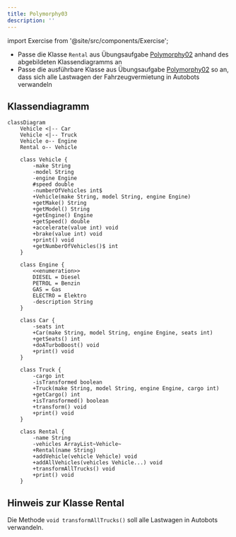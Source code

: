 ```yaml
---
title: Polymorphy03
description: ''
---
```


import Exercise from '@site/src/components/Exercise';

- Passe die Klasse `Rental` aus Übungsaufgabe
  [Polymorphy02](polymorphy02.md) anhand des abgebildeten Klassendiagramms an
- Passe die ausführbare Klasse aus Übungsaufgabe
  [Polymorphy02](polymorphy02.md) so an, dass sich alle Lastwagen der
  Fahrzeugvermietung in Autobots verwandeln

## Klassendiagramm
```mermaid
classDiagram
    Vehicle <|-- Car
    Vehicle <|-- Truck
    Vehicle o-- Engine
    Rental o-- Vehicle

    class Vehicle {
        -make String
        -model String
        -engine Engine
        #speed double
        -numberOfVehicles int$
        +Vehicle(make String, model String, engine Engine)
        +getMake() String
        +getModel() String
        +getEngine() Engine
        +getSpeed() double
        +accelerate(value int) void
        +brake(value int) void
        +print() void
        +getNumberOfVehicles()$ int
    }

    class Engine {
        <<enumeration>>
        DIESEL = Diesel
        PETROL = Benzin
        GAS = Gas
        ELECTRO = Elektro
        -description String
    }

    class Car {
        -seats int
        +Car(make String, model String, engine Engine, seats int)
        +getSeats() int
        +doATurboBoost() void
        +print() void
    }

    class Truck {
        -cargo int
        -isTransformed boolean
        +Truck(make String, model String, engine Engine, cargo int)
        +getCargo() int
        +isTransformed() boolean
        +transform() void
        +print() void
    }

    class Rental {
        -name String
        -vehicles ArrayList~Vehicle~
        +Rental(name String)
        +addVehicle(vehicle Vehicle) void
        +addAllVehicles(vehicles Vehicle...) void
        +transformAllTrucks() void
        +print() void
    }
```

## Hinweis zur Klasse Rental
Die Methode `void transformAllTrucks()` soll alle Lastwagen in Autobots
verwandeln.

<Exercise pullRequest="43" branchSuffix="polymorphy/03" />

